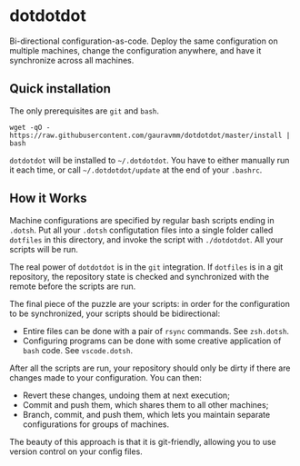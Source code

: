 # dotdotdot
Bi-directional configuration-as-code. Deploy the same configuration on multiple machines, change the configuration anywhere, and have it synchronize across all machines.

## Quick installation

The only prerequisites are `git` and `bash`.

```
wget -qO - https://raw.githubusercontent.com/gauravmm/dotdotdot/master/install | bash
```

`dotdotdot` will be installed to `~/.dotdotdot`. You have to either manually run it each time, or call `~/.dotdotdot/update` at the end of your `.bashrc`. 

## How it Works

Machine configurations are specified by regular bash scripts ending in `.dotsh`. Put all your `.dotsh` configutation files into a single folder called `dotfiles` in this directory, and invoke the script with `./dotdotdot`. All your scripts will be run.

The real power of `dotdotdot` is in the `git` integration. If `dotfiles` is in a git repository, the repository state is checked and synchronized with the remote before the scripts are run.

The final piece of the puzzle are your scripts: in order for the configuration to be synchronized, your scripts should be bidirectional:

 - Entire files can be done with a pair of `rsync` commands. See `zsh.dotsh`.
 - Configuring programs can be done with some creative application of `bash` code. See `vscode.dotsh`.

After all the scripts are run, your repository should only be dirty if there are changes made to your configuration. You can then:

 - Revert these changes, undoing them at next execution;
 - Commit and push them, which shares them to all other machines;
 - Branch, commit, and push them, which lets you maintain separate configurations for groups of machines.

The beauty of this approach is that it is git-friendly, allowing you to use version control on your config files.
